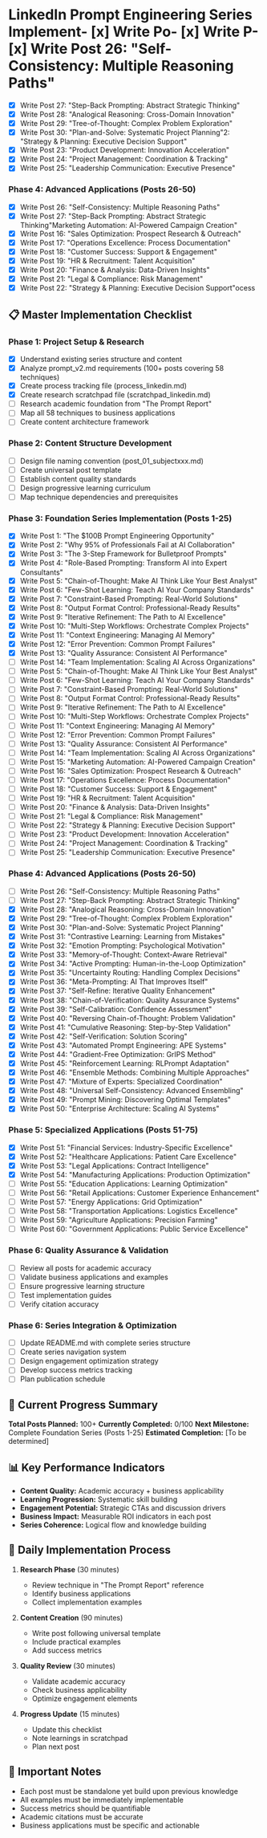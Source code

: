 # LinkedIn Prompt Engineering Series Implement- [x] Write Po- [x] Write P- [x] Write Post 26: "Self-Consistency: Multiple Reasoning Paths"
- [x] Write Post 27: "Step-Back Prompting: Abstract Strategic Thinking"
- [x] Write Post 28: "Analogical Reasoning: Cross-Domain Innovation"
- [x] Write Post 29: "Tree-of-Thought: Complex Problem Exploration"
- [x] Write Post 30: "Plan-and-Solve: Systematic Project Planning"2: "Strategy & Planning: Executive Decision Support"
- [x] Write Post 23: "Product Development: Innovation Acceleration"
- [x] Write Post 24: "Project Management: Coordination & Tracking"
- [x] Write Post 25: "Leadership Communication: Executive Presence"

### **Phase 4: Advanced Applications (Posts 26-50)**
- [x] Write Post 26: "Self-Consistency: Multiple Reasoning Paths"
- [x] Write Post 27: "Step-Back Prompting: Abstract Strategic Thinking"Marketing Automation: AI-Powered Campaign Creation"
- [x] Write Post 16: "Sales Optimization: Prospect Research & Outreach"
- [x] Write Post 17: "Operations Excellence: Process Documentation"
- [x] Write Post 18: "Customer Success: Support & Engagement"
- [x] Write Post 19: "HR & Recruitment: Talent Acquisition"
- [x] Write Post 20: "Finance & Analysis: Data-Driven Insights"
- [x] Write Post 21: "Legal & Compliance: Risk Management"
- [x] Write Post 22: "Strategy & Planning: Executive Decision Support"ocess

## 📋 **Master Implementation Checklist**

### **Phase 1: Project Setup & Research**
- [x] Understand existing series structure and content
- [x] Analyze prompt_v2.md requirements (100+ posts covering 58 techniques)
- [x] Create process tracking file (process_linkedin.md)
- [x] Create research scratchpad file (scratchpad_linkedin.md)
- [ ] Research academic foundation from "The Prompt Report"
- [ ] Map all 58 techniques to business applications
- [ ] Create content architecture framework

### **Phase 2: Content Structure Development**
- [ ] Design file naming convention (post_01_subjectxxx.md)
- [ ] Create universal post template
- [ ] Establish content quality standards
- [ ] Design progressive learning curriculum
- [ ] Map technique dependencies and prerequisites

### **Phase 3: Foundation Series Implementation (Posts 1-25)**

- [x] Write Post 1: "The $100B Prompt Engineering Opportunity"
- [x] Write Post 2: "Why 95% of Professionals Fail at AI Collaboration"
- [x] Write Post 3: "The 3-Step Framework for Bulletproof Prompts"
- [x] Write Post 4: "Role-Based Prompting: Transform AI into Expert Consultants"
- [x] Write Post 5: "Chain-of-Thought: Make AI Think Like Your Best Analyst"
- [x] Write Post 6: "Few-Shot Learning: Teach AI Your Company Standards"
- [x] Write Post 7: "Constraint-Based Prompting: Real-World Solutions"
- [x] Write Post 8: "Output Format Control: Professional-Ready Results"
- [x] Write Post 9: "Iterative Refinement: The Path to AI Excellence"
- [x] Write Post 10: "Multi-Step Workflows: Orchestrate Complex Projects"
- [x] Write Post 11: "Context Engineering: Managing AI Memory"
- [x] Write Post 12: "Error Prevention: Common Prompt Failures"
- [x] Write Post 13: "Quality Assurance: Consistent AI Performance"
- [ ] Write Post 14: "Team Implementation: Scaling AI Across Organizations"
- [ ] Write Post 5: "Chain-of-Thought: Make AI Think Like Your Best Analyst"
- [ ] Write Post 6: "Few-Shot Learning: Teach AI Your Company Standards"
- [ ] Write Post 7: "Constraint-Based Prompting: Real-World Solutions"
- [ ] Write Post 8: "Output Format Control: Professional-Ready Results"
- [ ] Write Post 9: "Iterative Refinement: The Path to AI Excellence"
- [ ] Write Post 10: "Multi-Step Workflows: Orchestrate Complex Projects"
- [ ] Write Post 11: "Context Engineering: Managing AI Memory"
- [ ] Write Post 12: "Error Prevention: Common Prompt Failures"
- [ ] Write Post 13: "Quality Assurance: Consistent AI Performance"
- [ ] Write Post 14: "Team Implementation: Scaling AI Across Organizations"
- [ ] Write Post 15: "Marketing Automation: AI-Powered Campaign Creation"
- [ ] Write Post 16: "Sales Optimization: Prospect Research & Outreach"
- [ ] Write Post 17: "Operations Excellence: Process Documentation"
- [ ] Write Post 18: "Customer Success: Support & Engagement"
- [ ] Write Post 19: "HR & Recruitment: Talent Acquisition"
- [ ] Write Post 20: "Finance & Analysis: Data-Driven Insights"
- [ ] Write Post 21: "Legal & Compliance: Risk Management"
- [ ] Write Post 22: "Strategy & Planning: Executive Decision Support"
- [ ] Write Post 23: "Product Development: Innovation Acceleration"
- [ ] Write Post 24: "Project Management: Coordination & Tracking"
- [ ] Write Post 25: "Leadership Communication: Executive Presence"

### **Phase 4: Advanced Applications (Posts 26-50)**
- [ ] Write Post 26: "Self-Consistency: Multiple Reasoning Paths"
- [ ] Write Post 27: "Step-Back Prompting: Abstract Strategic Thinking"
- [x] Write Post 28: "Analogical Reasoning: Cross-Domain Innovation"
- [x] Write Post 29: "Tree-of-Thought: Complex Problem Exploration"
- [x] Write Post 30: "Plan-and-Solve: Systematic Project Planning"
- [x] Write Post 31: "Contrastive Learning: Learning from Mistakes"
- [x] Write Post 32: "Emotion Prompting: Psychological Motivation"
- [x] Write Post 33: "Memory-of-Thought: Context-Aware Retrieval"
- [x] Write Post 34: "Active Prompting: Human-in-the-Loop Optimization"
- [x] Write Post 35: "Uncertainty Routing: Handling Complex Decisions"
- [x] Write Post 36: "Meta-Prompting: AI That Improves Itself"
- [x] Write Post 37: "Self-Refine: Iterative Quality Enhancement"
- [x] Write Post 38: "Chain-of-Verification: Quality Assurance Systems"
- [x] Write Post 39: "Self-Calibration: Confidence Assessment"
- [x] Write Post 40: "Reversing Chain-of-Thought: Problem Validation"
- [x] Write Post 41: "Cumulative Reasoning: Step-by-Step Validation"
- [x] Write Post 42: "Self-Verification: Solution Scoring"
- [x] Write Post 43: "Automated Prompt Engineering: APE Systems"
- [x] Write Post 44: "Gradient-Free Optimization: GrIPS Method"
- [x] Write Post 45: "Reinforcement Learning: RLPrompt Adaptation"
- [x] Write Post 46: "Ensemble Methods: Combining Multiple Approaches"
- [x] Write Post 47: "Mixture of Experts: Specialized Coordination"
- [x] Write Post 48: "Universal Self-Consistency: Advanced Ensembling"
- [x] Write Post 49: "Prompt Mining: Discovering Optimal Templates"
- [x] Write Post 50: "Enterprise Architecture: Scaling AI Systems"

### **Phase 5: Specialized Applications (Posts 51-75)**

- [x] Write Post 51: "Financial Services: Industry-Specific Excellence"
- [x] Write Post 52: "Healthcare Applications: Patient Care Excellence"
- [x] Write Post 53: "Legal Applications: Contract Intelligence"
- [x] Write Post 54: "Manufacturing Applications: Production Optimization"
- [ ] Write Post 55: "Education Applications: Learning Optimization"
- [ ] Write Post 56: "Retail Applications: Customer Experience Enhancement"
- [ ] Write Post 57: "Energy Applications: Grid Optimization"
- [ ] Write Post 58: "Transportation Applications: Logistics Excellence"
- [ ] Write Post 59: "Agriculture Applications: Precision Farming"
- [ ] Write Post 60: "Government Applications: Public Service Excellence"

### **Phase 6: Quality Assurance & Validation**
- [ ] Review all posts for academic accuracy
- [ ] Validate business applications and examples
- [ ] Ensure progressive learning structure
- [ ] Test implementation guides
- [ ] Verify citation accuracy

### **Phase 6: Series Integration & Optimization**
- [ ] Update README.md with complete series structure
- [ ] Create series navigation system
- [ ] Design engagement optimization strategy
- [ ] Develop success metrics tracking
- [ ] Plan publication schedule

## 🎯 **Current Progress Summary**

**Total Posts Planned:** 100+
**Currently Completed:** 0/100
**Next Milestone:** Complete Foundation Series (Posts 1-25)
**Estimated Completion:** [To be determined]

## 📊 **Key Performance Indicators**

- **Content Quality:** Academic accuracy + business applicability
- **Learning Progression:** Systematic skill building
- **Engagement Potential:** Strategic CTAs and discussion drivers
- **Business Impact:** Measurable ROI indicators in each post
- **Series Coherence:** Logical flow and knowledge building

## 🔄 **Daily Implementation Process**

1. **Research Phase** (30 minutes)
   - Review technique in "The Prompt Report" reference
   - Identify business applications
   - Collect implementation examples

2. **Content Creation** (90 minutes)
   - Write post following universal template
   - Include practical examples
   - Add success metrics

3. **Quality Review** (30 minutes)
   - Validate academic accuracy
   - Check business applicability
   - Optimize engagement elements

4. **Progress Update** (15 minutes)
   - Update this checklist
   - Note learnings in scratchpad
   - Plan next post

## 📝 **Important Notes**

- Each post must be standalone yet build upon previous knowledge
- All examples must be immediately implementable
- Success metrics should be quantifiable
- Academic citations must be accurate
- Business applications must be specific and actionable
